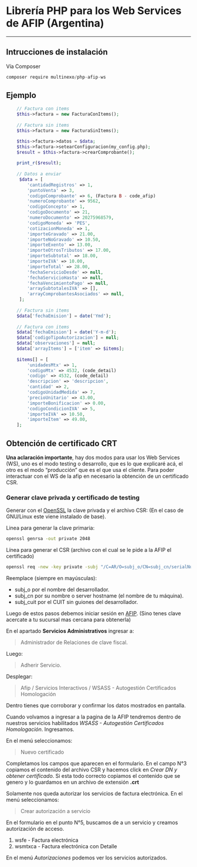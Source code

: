 Librería PHP para los Web Services de AFIP (Argentina)
======================================================

-----------

## Intrucciones de instalación

Vía Composer

```javascript
composer require multinexo/php-afip-ws
```

## Ejemplo

```php
    // Factura con items
    $this->factura = new FacturaConItems();
    
    // Factura sin items
    $this->factura = new FacturaSinItems();

    $this->factura->datos = $data;
    $this->factura->setearConfiguracion(my_config.php);
    $result = $this->factura->crearComprobante();
   
    print_r($result);
    
    // Datos a enviar
     $data = [
        'cantidadRegistros' => 1,
        'puntoVenta' => 3,
        'codigoComprobante' => 6, (Factura B - code_afip)
        'numeroComprobante' => 9562,
        'codigoConcepto' => 1,
        'codigoDocumento' => 21,
        'numeroDocumento' => 20275968579,
        'codigoMoneda' => 'PES',
        'cotizacionMoneda' => 1,
        'importeGravado' => 21.00,
        'importeNoGravado' => 10.50,
        'importeExento' => 13.00,
        'importeOtrosTributos' => 17.00,
        'importeSubtotal' => 18.00,
        'importeIVA' => 10.00,
        'importeTotal' => 28.00,
        'fechaServicioDesde' => null,
        'fechaServicioHasta' => null,
        'fechaVencimientoPago' => null,
        'arraySubtotalesIVA' => [],
        'arrayComprobantesAsociados' => null,
     ];
      
    // Factura sin items
    $data['fechaEmision'] = date('Ymd');
               
    // Factura con items
    $data['fechaEmision'] = date('Y-m-d');
    $data['codigoTipoAutorizacion'] = null;
    $data['observaciones'] = null;
    $data['arrayItems'] = ['item' => $items];
    
    $items[] = [
        'unidadesMtx' => 1,
        'codigoMtx' => 4532, (code_detail)
        'codigo' => 4532, (code_detail)
        'descripcion' => 'descripcion',
        'cantidad' => 2,
        'codigoUnidadMedida' => 7,
        'precioUnitario' => 43.00,
        'importeBonificacion' => 0.00,
        'codigoCondicionIVA' => 5,
        'importeIVA' => 10.50,
        'importeItem' => 49.00,
    ];
```
## Obtención de certificado CRT
**Una aclaración importante**, hay dos modos para usar los Web Services (WS),
uno es el modo testing o desarrollo,
que es lo que explicaré acá, el otro es el modo “producción” que es el que usa el cliente.
Para poder interactuar con el WS de la afip en necesario la obtención de un
certificado CSR.

### Generar clave privada y certificado de testing

Generar con el [OpenSSL](http://www.slproweb.com/products/Win32OpenSSL.html) la clave privada
y el archivo CSR: (En el caso de GNU/Linux este viene instalado de base).

Linea para generar la clave primaria:
````bash
openssl genrsa -out private 2048
````

Línea para generar el CSR (archivo con el cual se le pide a la AFIP el certificado)
````bash
openssl req -new -key private -subj "/C=AR/O=subj_o/CN=subj_cn/serialNumber=CUITsubj_cuit" -out file.csr
````

Reemplace (siempre en mayúsculas):
* subj_o por el nombre del desarrollador.
* subj_cn por su nombre o server hostname (el nombre de tu máquina).
* subj_cuit por el CUIT sin guiones del desarrollador.

Luego de estos pasos debemos iniciar sesión en [AFIP](http://www.afip.gob.ar).
(Sino tenes clave acercate a tu sucursal mas cercana para obtenerla)

En el apartado **Servicios Administrativos** ingresar a:

> Administrador de Relaciones de clave fiscal.

Luego:

>  Adherir Servicio.

Desplegar:
> Afip / Servicios Interactivos / WSASS - Autogestión Certificados Homologación

Dentro tienes que corroborar y confirmar los datos mostrados en pantalla.

Cuando volvamos a ingresar a la pagina de la AFIP tendremos dentro de nuestros
servicios habilitados *WSASS - Autogestión Certificados Homologación*.
Ingresamos.

En el menú seleccionamos:
> Nuevo certificado

Completamos los campos que aparecen en el formulario. En el campo N°3 copiamos el contenido
del archivo CSR y hacemos click en *Crear DN y obtener certificado*.
Si esta todo correcto copiamos el contenido que se genero y lo guardamos en un archivo de
extensión **.crt**

Solamente nos queda autorizar los servicios de factura electrónica.
En el menú seleccionamos:
> Crear autorización a servicio

En el formulario en el punto N°5, buscamos de a un servicio y creamos autorización de acceso.
1. wsfe - Factura electrónica
1. wsmtxca - Factura electrónica con Detalle

En el menú *Autorizaciones* podemos ver los servicios autorizados.